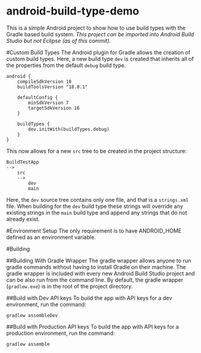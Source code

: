android-build-type-demo
=======================

This is a simple Android project to show how to use build types with the Gradle based build system.
*This project can be imported into Android Build Studio but not Eclipse (as of this commit).*

#Custom Build Types
The Android plugin for Gradle allows the creation of custom build types.
Here, a new build type `dev` is created that inherits all of the properties from the default `debug` build type.
```
android {
    compileSdkVersion 18
    buildToolsVersion "18.0.1"

    defaultConfig {
        minSdkVersion 7
        targetSdkVersion 16
    }

    buildTypes {
        dev.initWith(buildTypes.debug)
    }
}
```

This now allows for a new `src` tree to be created in the project structure:

```
BuildTestApp
-->
    src
    -->
	    dev
		main
```

Here, the `dev` source tree contains only one file, and that is a `strings.xml` file. When building for the `dev` build type these strings will override any existing strings in the `main` build type and append
any strings that do not already exist.

#Environment Setup
The only requirement is to have ANDROID_HOME defined as an environment variable.

#Building

##Building With Gradle Wrapper
The gradle wrapper allows anyone to run gradle commands without having to install Gradle on their machine.
The gradle wrapper is included with every new Android Build Studio project and can be also run from the command line.
By default, the gradle wrapper (`gradlew.exe`) is in the root of the project directory.

##Build with Dev API keys
To build the app with API keys for a dev environment, run the command:
```
gradlew assembleDev
```

##Build with Production API keys
To build the app with API keys for a production environment, run the command:
```
gradlew assemble
```